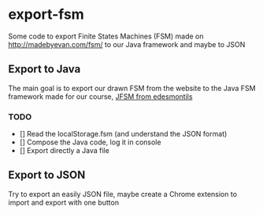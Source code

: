# export-fsm
Some code to export Finite States Machines (FSM) made on http://madebyevan.com/fsm/ to our Java framework and maybe to JSON

## Export to Java
The main goal is to export our drawn FSM from the website to the Java FSM framework made for our course, [JFSM from edesmontils](https://github.com/edesmontils/JFSM)

### TODO
- [] Read the localStorage.fsm (and understand the JSON format)
- [] Compose the Java code, log it in console
- [] Export directly a Java file

## Export to JSON
Try to export an easily JSON file, maybe create a Chrome extension to import and export with one button
